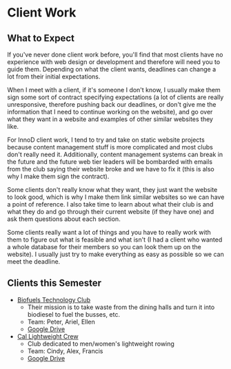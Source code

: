 # Client Work

## What to Expect
If you've never done client work before, you'll find that most clients
have no experience with web design or development and therefore will need you
to guide them.  Depending on what the client wants, deadlines can change a lot
from their initial expectations.

When I meet with a client, if it's someone I don't know, I usually make them
sign some sort of contract specifying expectations (a lot of clients are really
unresponsive, therefore pushing back our deadlines, or don't give me the information
that I need to continue working on the website), and go over what they want
in a website and examples of other similar websites they like.

For InnoD client work, I tend to try and take on static website projects because 
content management stuff is more complicated and most clubs don't really need it.
Additionally, content management systems can break in the future and the future
web tier leaders will be bombarded with emails from the club saying their website
broke and we have to fix it (this is also why I make them sign the contract).

Some clients don't really know what they want, they just want the website to look
good, which is why I make them link similar websites so we can have a point of 
reference.  I also take time to learn about what their club is and what they do
and go through their current website (if they have one) and ask them questions
about each section.

Some clients really want a lot of things and you have to really work with them
to figure out what is feasible and what isn't (I had a client who wanted a whole
database for their members so you can look them up on the website).  I usually just
try to make everything as easy as possible so we can meet the deadline.

## Clients this Semester
* [Biofuels Technology Club](https://btc.berkeley.edu/)
  * Their mission is to take waste from the dining halls and turn it into biodiesel
    to fuel the busses, etc.
  * Team: Peter, Ariel, Ellen
  * [Google Drive](https://drive.google.com/open?id=0B00B9u7de-7Rem9KbndfZVUycWM)
* [Cal Lightweight Crew](http://www.i-m.mx/ishaangolding/californialightweightcrew/california-lightweight-crew.html)
  * Club dedicated to men/women's lightweight rowing
  * Team: Cindy, Alex, Francis
  * [Google Drive](https://drive.google.com/open?id=0B2RoTFhADDlSek1yLXNrYy14NXc)
